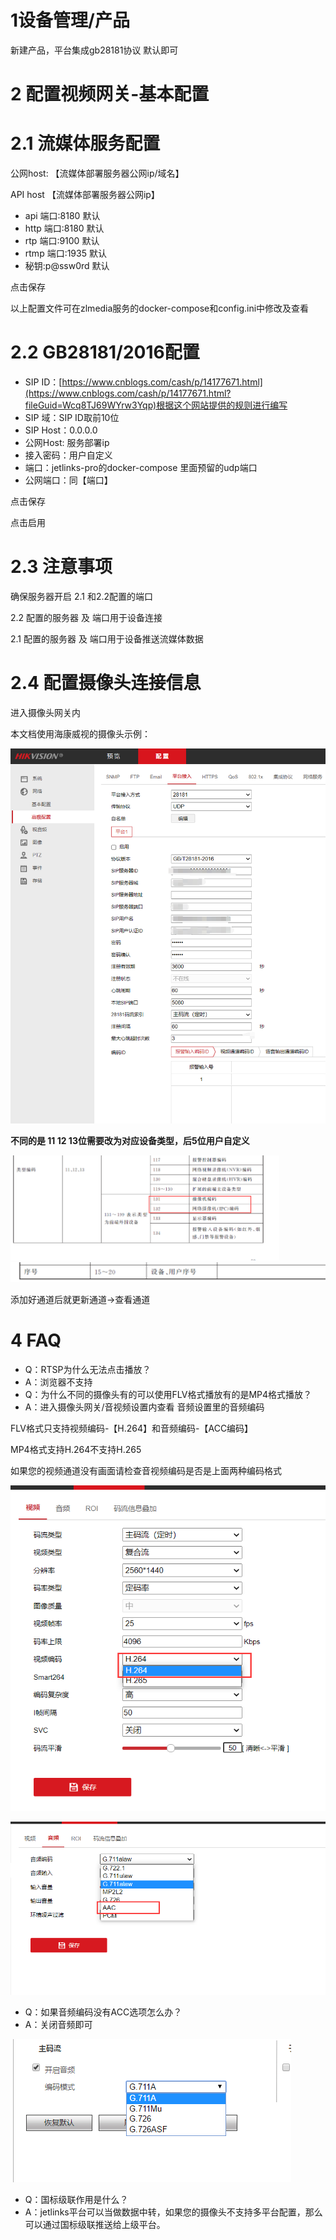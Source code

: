 # 1设备管理/产品
新建产品，平台集成gb28181协议 默认即可

# 2 配置视频网关-基本配置
# 2.1 流媒体服务配置

公网host: 【流媒体部署服务器公网ip/域名】

API host 【流媒体部署服务器公网ip】

* api 端口:8180 默认
* http 端口:8180 默认
* rtp 端口:9100 默认
* rtmp 端口:1935 默认
* 秘钥:p@ssw0rd 默认

点击保存

以上配置文件可在zlmedia服务的docker-compose和config.ini中修改及查看

# 2.2 GB28181/2016配置

* SIP ID：[https://www.cnblogs.com/cash/p/14177671.html](https://www.cnblogs.com/cash/p/14177671.html?fileGuid=Wcq8TJ69WYrw3Yqp)根据这个网站提供的规则进行编写
* SIP 域：SIP ID取前10位
* SIP Host：0.0.0.0
* 公网Host: 服务部署ip
* 接入密码：用户自定义
* 端口：jetlinks-pro的docker-compose 里面预留的udp端口
* 公网端口：同【端口】

点击保存

点击启用

# 2.3 注意事项

确保服务器开启 2.1 和2.2配置的端口

2.2 配置的服务器 及 端口用于设备连接

2.1 配置的服务器 及 端口用于设备推送流媒体数据

# 2.4 配置摄像头连接信息

进入摄像头网关内

本文档使用海康威视的摄像头示例：

![摄像头网关截图](./src/image.png)

**不同的是 11 12 13位需要改为对应设备类型，后5位用户自定义**

![摄像头网关截图](./src/image1.png)
![摄像头网关截图](./src/image2.png)

添加好通道后就更新通道->查看通道

# 4 FAQ
* Q：RTSP为什么无法点击播放？
* A：浏览器不支持
* Q：为什么不同的摄像头有的可以使用FLV格式播放有的是MP4格式播放？
* A：进入摄像头网关/音视频设置内查看 音频设置里的音频编码

FLV格式只支持视频编码-【H.264】和音频编码-【ACC编码】

MP4格式支持H.264不支持H.265

如果您的视频通道没有画面请检查音视频编码是否是上面两种编码格式

![摄像头网关截图](./src/QQ图片20210603180407.png)

![摄像头网关截图](./src/QQ图片20210603180449.png)


* Q：如果音频编码没有ACC选项怎么办？
* A：关闭音频即可

![摄像头网关截图](./src/QQ图片20210603180455.png)

* Q：国标级联作用是什么？
* A：jetlinks平台可以当做数据中转，如果您的摄像头不支持多平台配置，那么可以通过国标级联推送给上级平台。
